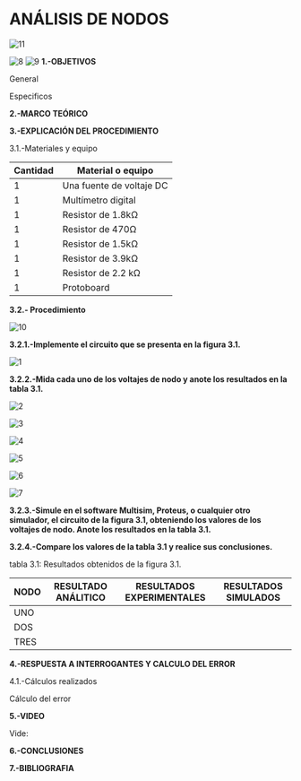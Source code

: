# ANÁLISIS DE NODOS
![11](https://user-images.githubusercontent.com/75336529/122152632-326d4380-ce27-11eb-9d90-cc9037899602.PNG)


![8](https://user-images.githubusercontent.com/75336529/122152620-300ae980-ce27-11eb-9036-5d2af25334b8.png)
![9](https://user-images.githubusercontent.com/75336529/122152624-30a38000-ce27-11eb-8ab7-ebd97280229d.png)
**1.-OBJETIVOS**

General

Especificos

**2.-MARCO TEÓRICO**

**3.-EXPLICACIÓN DEL PROCEDIMIENTO**

3.1.-Materiales y equipo

|Cantidad|Material o equipo|
|---|---|
|1|Una fuente de voltaje DC|
|1|Multímetro digital|
|1|Resistor de 1.8kΩ|
|1|Resistor de 470Ω|
|1|Resistor de 1.5kΩ|
|1|Resistor de 3.9kΩ|
|1|Resistor de 2.2 kΩ|
|1|Protoboard|

**3.2.- Procedimiento**


![10](https://user-images.githubusercontent.com/75336529/122152628-326d4380-ce27-11eb-95b8-fdb02e8a78b1.PNG)

**3.2.1.-Implemente el circuito que se presenta en la figura 3.1.**

![1](https://user-images.githubusercontent.com/75336529/122152636-339e7080-ce27-11eb-9668-51b20285a858.png)

**3.2.2.-Mida cada uno de los voltajes de nodo y anote los resultados en la tabla 3.1.**

![2](https://user-images.githubusercontent.com/75336529/122152646-34cf9d80-ce27-11eb-8074-a234f017f82a.png)

![3](https://user-images.githubusercontent.com/75336529/122152648-36996100-ce27-11eb-989f-86ff920c2906.png)

![4](https://user-images.githubusercontent.com/75336529/122152656-38632480-ce27-11eb-9449-42b1a94c2941.png)

![5](https://user-images.githubusercontent.com/75336529/122152662-3a2ce800-ce27-11eb-9378-00ac2458541a.png)

![6](https://user-images.githubusercontent.com/75336529/122152670-3bf6ab80-ce27-11eb-9565-78a069671012.png)

![7](https://user-images.githubusercontent.com/75336529/122152611-2d0ff900-ce27-11eb-8f6b-904a043e39de.png)

**3.2.3.-Simule en el software Multisim, Proteus, o cualquier otro simulador, el circuito de la figura 3.1, obteniendo los valores de los voltajes de nodo. Anote los resultados en la tabla 3.1.**

**3.2.4.-Compare los valores de la tabla 3.1 y realice sus conclusiones.**

tabla 3.1: Resultados obtenidos de la  figura 3.1.

|NODO|RESULTADO ANÁLITICO|RESULTADOS EXPERIMENTALES|RESULTADOS SIMULADOS|
|---|---|---|---|
|UNO||||
|DOS||||
|TRES||||

**4.-RESPUESTA A INTERROGANTES Y CALCULO DEL ERROR**

4.1.-Cálculos realizados

Cálculo del error

**5.-VIDEO**

Vide: 

**6.-CONCLUSIONES**


**7.-BIBLIOGRAFIA**


